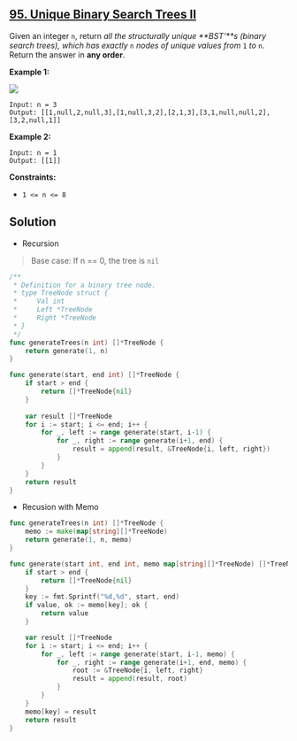 ## [95. Unique Binary Search Trees II](https://leetcode.com/problems/unique-binary-search-trees-ii/)


Given an integer `n`, return _all the structurally unique **BST'**s (binary search trees), which has exactly_ `n` _nodes of unique values from_ `1` _to_ `n`. Return the answer in **any order**.

**Example 1:**

![](https://assets.leetcode.com/uploads/2021/01/18/uniquebstn3.jpg)

```
Input: n = 3
Output: [[1,null,2,null,3],[1,null,3,2],[2,1,3],[3,1,null,null,2],[3,2,null,1]]
```

**Example 2:**

```
Input: n = 1
Output: [[1]]
```

**Constraints:**

*   `1 <= n <= 8`



## Solution

- Recursion

> Base case: If n == 0, the tree is `nil` 

```go
/**
 * Definition for a binary tree node.
 * type TreeNode struct {
 *     Val int
 *     Left *TreeNode
 *     Right *TreeNode
 * }
 */
func generateTrees(n int) []*TreeNode {
    return generate(1, n)
}

func generate(start, end int) []*TreeNode {
    if start > end {
        return []*TreeNode{nil}
    }
    
    var result []*TreeNode
    for i := start; i <= end; i++ {
        for _, left := range generate(start, i-1) {
            for _, right := range generate(i+1, end) {
                result = append(result, &TreeNode{i, left, right})
            }
        }
    }
    return result
}
```



- Recusion with Memo

```go
func generateTrees(n int) []*TreeNode {
    memo := make(map[string][]*TreeNode)
    return generate(1, n, memo)
}

func generate(start int, end int, memo map[string][]*TreeNode) []*TreeNode {
	if start > end {
		return []*TreeNode{nil}
    }
    key := fmt.Sprintf("%d,%d", start, end)
    if value, ok := memo[key]; ok {
		return value
    }

	var result []*TreeNode
    for i := start; i <= end; i++ {
        for _, left := range generate(start, i-1, memo) {
            for _, right := range generate(i+1, end, memo) {
                root := &TreeNode{i, left, right}
                result = append(result, root)
            }
        }
    }
    memo[key] = result
    return result
}
```

